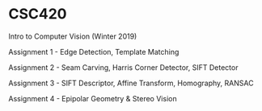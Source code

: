 # CSC420
Intro to Computer Vision (Winter 2019)

Assignment 1 - Edge Detection, Template Matching

Assignment 2 - Seam Carving, Harris Corner Detector, SIFT Detector

Assignment 3 - SIFT Descriptor, Affine Transform, Homography, RANSAC

Assignment 4 - Epipolar Geometry & Stereo Vision
